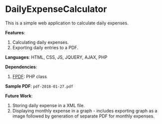 # DailyExpenseCalculator
This is a simple web application to calculate daily expenses.

**Features**:
1. Calculating daily expenses.
2. Exporting daily entries to a PDF.

**Languages**: HTML, CSS, JS, JQUERY, AJAX, PHP

**Dependencies**:
1. [FPDF](http://www.fpdf.org/): PHP class

**Sample PDF**: `pdf-2018-01-27.pdf`

**Future Work**:
1. Storing daily expense in a XML file.
2. Displaying monthly expense in a graph - includes exporting graph as a image followed by generation of separate PDF for monthly expenses.
